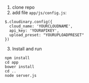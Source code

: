 1) clone repo
2) add file `app/js/config.js`:
```
$.cloudinary.config({
  cloud_name: 'YOURCLOUDNAME',
  api_key: 'YOURAPIKEY',
  upload_preset: "YOURUPLOADPRESET"
})
```
3) Install and run
```
npm install
cd app
bower install
cd ..
node server.js
```

